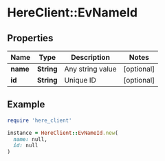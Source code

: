 # HereClient::EvNameId

## Properties

| Name | Type | Description | Notes |
| ---- | ---- | ----------- | ----- |
| **name** | **String** | Any string value | [optional] |
| **id** | **String** | Unique ID | [optional] |

## Example

```ruby
require 'here_client'

instance = HereClient::EvNameId.new(
  name: null,
  id: null
)
```

